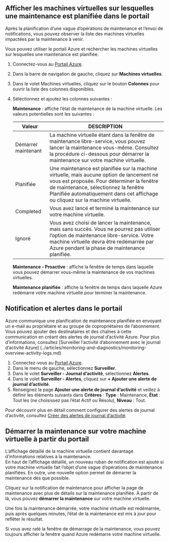 
## <a name="view-vms-scheduled-for-maintenance-in-the-portal"></a>Afficher les machines virtuelles sur lesquelles une maintenance est planifiée dans le portail

Après la planification d’une vague d’opérations de maintenance et l’envoi de notifications, vous pouvez observer la liste des machines virtuelles impactées par la maintenance à venir. 

Vous pouvez utiliser le portail Azure et rechercher les machines virtuelles sur lesquelles une maintenance est planifiée.

1. Connectez-vous au [Portail Azure](https://portal.azure.com).

2. Dans la barre de navigation de gauche, cliquez sur **Machines virtuelles**.

3. Dans le volet Machines virtuelles, cliquez sur le bouton **Colonnes** pour ouvrir la liste des colonnes disponibles.

4. Sélectionnez et ajoutez les colonnes suivantes :

   **Maintenance** : affiche l’état de maintenance de la machine virtuelle. Les valeurs potentielles sont les suivantes :
      
      | Valeur | DESCRIPTION |
      |-------|-------------|
      | Démarrer maintenant | La machine virtuelle étant dans la fenêtre de maintenance libre-service, vous pouvez lancer la maintenance vous-même. Consultez la procédure ci-dessous pour démarrer la maintenance sur votre machine virtuelle. | 
      | Planifiée | Une maintenance est planifiée sur la machine virtuelle, mais aucune option de lancement ne vous est proposée. Pour déterminer la fenêtre de maintenance, sélectionnez la fenêtre Planifiée automatiquement dans cet affichage ou cliquez sur la machine virtuelle. | 
      | Completed | Vous avez lancé et terminé la maintenance sur votre machine virtuelle. | 
      | Ignoré| Vous avez choisi de lancer la maintenance, mais sans succès. Vous ne pourrez pas utiliser l’option de maintenance libre-service. Votre machine virtuelle devra être redémarrée par Azure pendant la phase de maintenance planifiée. | 

   **Maintenance - Proactive** : affiche la fenêtre de temps dans laquelle vous pouvez démarrer vous-même la maintenance de vos machines virtuelles.
   
   **Maintenance planifiée** : affiche la fenêtre de temps dans laquelle Azure redémarre votre machine virtuelle pour terminer la maintenance. 




## <a name="notification-and-alerts-in-the-portal"></a>Notification et alertes dans le portail

Azure communique une planification de maintenance planifiée en envoyant un e-mail au propriétaire et au groupe de copropriétaires de l’abonnement. Vous pouvez ajouter des destinataires et des chaînes à cette communication en créant des alertes de journal d’activité Azure. Pour plus d’informations, consultez [Surveiller l’activité d’abonnement avec le journal d’activité Azure] (../articles/monitoring-and-diagnostics/monitoring-overview-activity-logs.md)

1. Connectez-vous au [Portail Azure](https://portal.azure.com).
2. Dans le menu de gauche, sélectionnez **Surveiller**. 
3. Dans le volet **Surveiller - Journal d’activité**, sélectionnez **Alertes**.
4. Dans le volet **Surveiller - Alertes**, cliquez sur **+ Ajouter une alerte de journal d’activité**.
5. Renseignez la page **Ajouter une alerte de journal d’activité** et veillez à définir les éléments suivants dans **Critères** : **Type** : Maintenance, **État** : Tout les (ne choisissez pas l’état Actif ou Résolu), **Niveau** : Tout.
    
Pour découvrir plus en détail comment configurer des alertes de journal d’activité, consultez [Créer des alertes de journal d’activité](../articles/monitoring-and-diagnostics/monitoring-activity-log-alerts.md).
    
    
## <a name="start-maintenance-on-your-vm-from-the-portal"></a>Démarrer la maintenance sur votre machine virtuelle à partir du portail

L’affichage détaillé de la machine virtuelle contient davantage d’informations relatives à la maintenance.  
En haut de l’affichage détaillé, un nouveau ruban de notification est ajouté si votre machine virtuelle fait l’objet d’une vague d’opérations de maintenance planifiées. En outre, une nouvelle option permet de démarrer la maintenance dès que possible. 


Cliquez sur la notification de maintenance pour afficher la page de maintenance avec plus de détails sur la maintenance planifiée. À partir de là, vous pouvez **démarrer la maintenance** sur votre machine virtuelle.

Une fois la maintenance démarrée, votre machine virtuelle est redémarrée, puis après quelques minutes, l’état de la maintenance est mis à jour pour refléter le résultat.

Si vous avez raté la fenêtre de démarrage de la maintenance, vous pouvez toujours afficher la fenêtre quand Azure redémarre votre machine virtuelle. 
